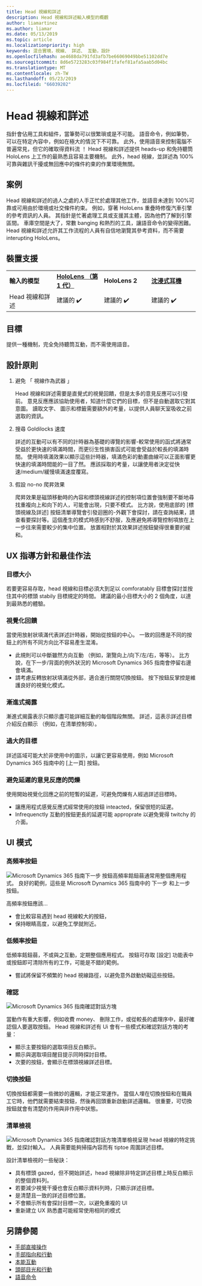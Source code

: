 ```yaml
---
title: Head 視線和詳述
description: Head 視線和詳述輸入模型的概觀
author: liamartinez
ms.author: liamar
ms.date: 05/13/2019
ms.topic: article
ms.localizationpriority: high
keywords: 混合實境，視線、 詳述、 互動，設計
ms.openlocfilehash: ae4688da791fd3afb7be66069049bbe51102dd7e
ms.sourcegitcommit: 8d6e5723283c03f984f1fafef81afa5aab5d04bc
ms.translationtype: MT
ms.contentlocale: zh-TW
ms.lasthandoff: 05/23/2019
ms.locfileid: "66039202"
---
```

# <a name="head-gaze-and-dwell"></a>Head 視線和詳述

指針會佔用工具和組件，當筆勢可以很繁瑣或是不可能。 語音命令，例如筆勢，可以在特定內容中，例如在極大的情況下不可靠。 此外，使用語音來控制電腦不普遍常見，但它的確取得資料流 ！ Head 視線和詳述提供 heads-up 和免持聽筒 HoloLens 上工作的最熟悉且容易主要機制。 此外，head 視線，並詳述為 100%可靠與雜訊干擾或無回應中的條件約束的作業環境無關。

## <a name="scenarios"></a>案例

Head 視線和詳述的過人之處的人手正忙於處理其他工作，並語音未達到 100%可靠或可用由於環境或社交條件約束。 例如，穿著 HoloLens 重疊時修復汽車引擎的參考資訊的人員。 其指針是忙著處理工具或支援其主體，因為他們了解到引擎區間。 車庫空間是大了，常數 banging 和熱烈的工具，讓語音命令的變得困難。 Head 視線和詳述允許其工作流程的人員有自信地瀏覽其參考資料，而不需要 interupting HoloLens。 

## <a name="device-support"></a>裝置支援

<table>
    <colgroup>
    <col width="25%" />
    <col width="25%" />
    <col width="25%" />
    <col width="25%" />
    </colgroup>
    <tr>
        <td><strong>輸入的模型</strong></td>
        <td><a href="hololens-hardware-details.md"><strong>HoloLens （第 1 代）</strong></a></td>
        <td><strong>HoloLens 2</strong></td>
        <td><a href="immersive-headset-hardware-details.md"><strong>沈浸式耳機</strong></a></td>
    </tr>
     <tr>
        <td>Head 視線和詳述</td>
        <td>建議的 ✔️</td>
        <td>建議的 ✔️</td>
        <td>建議的 ✔️</td>
    </tr>
</table>

## <a name="goals"></a>目標

提供一種機制，完全免持聽筒互動，而不需使用語音。

## <a name="design-principles"></a>設計原則

1. 避免 「 視線作為武器 」

    Head 視線和詳述需要是直覺式的視覺回饋，但是太多的意見反應可以引發前。 意見反應應該協助使用者，知道什麼它們的目標，但不是自動選取它對其意圖。 讀取文字、 圖示和標籤需要額外的考量，以提供人員聊天室吸收之前選取的資訊。
    
2. 搜尋 Goldilocks 速度
    
    詳述的互動可以有不同的計時器為基礎的導覽的影響-較常使用的函式將通常受益於更快速的填滿時間，而更衍生性損害函式可能會受益於較長的填滿時間。 使用時填滿效果以顯示這些計時器，填滿色彩的動畫曲線可以正面影響更快速的填滿時間能的一目了然。 應該採取的考量，以讓使用者決定從快速/medium/緩慢填滿速度覆寫。
    
3. 假設 no-no 爬昇效果

    爬昇效果是磁頭移動時的內容和標頭視線詳述的控制項位置會強制要不斷地尋找重複向上和向下的人，可能會出現，只要不模式。 比方說，使用底部的 [標頭視線及詳述] 按鈕清單導覽會引發迴圈的-外觀下會探討，請在查詢結果，請查看要探討等。這個產生的模式時感到不舒服，及應避免將導覽控制項放在上一步往來需要較少的集中位置。 放置相對於其效果詳述按鈕變得很重要的緩和。

## <a name="ux-guidelines-and-best-practices"></a>UX 指導方針和最佳作法

### <a name="target-sizes"></a>目標大小
  若要更容易存取，head 視線和目標必須大到足以 comforatably 目標會探討並按住其中的標頭 stabily 目標規定的時間。 建議的最小目標大小的 2 個角度，以達到最熟悉的體驗。 

### <a name="visual-feedback"></a>視覺化回饋

當使用放射狀填滿代表詳述計時器，開始從按鈕的中心。 一致的回應是不同的按鈕上的所有不同方向比不容易產生混淆。 

  * 此規則可以中斷雖然方向互動 （例如，瀏覽向上/向下/左/右，等等）。 比方說，在下一步/背面的例外狀況的 Microsoft Dynamics 365 指南會停留右邊會填滿。
  * 請考慮反轉放射狀填滿從外部，適合進行關閉切換按鈕。 按下按鈕反掌控是維護良好的視覺化模式。 

### <a name="progressive-disclosure"></a>漸進式揭露

漸進式揭露表示只顯示盡可能詳細互動的每個階段無關。 詳述，這表示詳述目標介紹反白顯示 （例如，在清單控制項）。

 ### <a name="oversized-targets"></a>過大的目標
詳述區域可能大於非使用中的圖示，以讓它更容易使用，例如 Microsoft Dynamics 365 指南中的 [上一頁] 按鈕。

### <a name="prevent-flickering-with-delayed-feedback"></a>避免延遲的意見反應的閃爍
使用開始視覺化回應之前的短暫的延遲，可避免閃爍有人經過詳述目標時。
* 讓應用程式感覺反應式經常使用的按鈕 inteacted，保留很短的延遲。
* Infrequenctly 互動的按鈕更長的延遲可能 approprate 以避免覺得 twitchy 的介面。

## <a name="ui-patterns"></a>UI 模式

### <a name="high-frequency-buttons"></a>高頻率按鈕
![Microsoft Dynamics 365 指南下一步 按鈕](images/GuideNextButton.png "Microsoft Dynamics 365 指南下一步 按鈕")高頻率餂鈕蒻通常用整個應用程式。 良好的範例，這些是 Microsoft Dynamics 365 指南中的 下一步 和上一步 按鈕。

高頻率按鈕應該...
* 會比較容易遇到 head 視線較大的按鈕，
* 保持眼睛高度，以避免工學就附近。

### <a name="low-frequency-buttons"></a>低頻率按鈕
低頻率餂鈕蒻，不或與之互動，定期整個應用程式。 按鈕可存取 [設定] 功能表中或按鈕即可清除所有的工作，可能是不錯的範例。

* 嘗試將保留不頻繁的 head 視線路徑，以避免意外啟動妨礙這些按鈕。 

### <a name="confirmations"></a>確認
![Microsoft Dynamics 365 指南確認對話方塊](images/GuidesConfirmation.png "Microsoft Dynamics 365 指南確認對話方塊")

當動作有重大影響，例如收費 money、 刪除工作，或從較長的處理序中，最好確認個人要選取按鈕。 Head 視線和詳述有 Ui 會有一些模式和確認對話方塊的考量：

  * 顯示主要按鈕的選取項目反白顯示。
  * 顯示與選取項目醒目提示同時探討目標。
  * 次要的按鈕，會顯示在標頭視線詳述目標。
        
### <a name="toggle-buttons"></a>切換按鈕
切換按鈕都需要一些微妙的邏輯，才能正常運作。 當個人埋在切換按鈕和在職員工它時，他們就需要結束按鈕，然後再回頭重新啟動詳述邏輯。 很重要，可切換按鈕就會有清楚的作用與非作用中狀態。 

### <a name="list-views"></a>清單檢視
![Microsoft Dynamics 365 指南確認對話方塊](images/GuidesListView.png "Microsoft Dynamics 365 指南確認對話方塊")清單檢視呈現 head 視線的特定挑戰，並探討輸入。 人員需要能夠掃描內容而有 tiptoe 周圍詳述目標。 

設計清單檢視的一些秘訣：
* 具有標頭 gazed，但不開始詳述，head 視線除非特定詳述目標上時反白顯示的整個資料列。
* 若要減少視覺干擾也會反白顯示資料列時，只顯示詳述目標。
* 是清楚且一致的詳述目標位置。
* 不會顯示所有會探討目標一次，以避免重複的 UI
* 重新建立 UX 熟悉盡可能經常使用相同的模式
 
 ## <a name="see-also"></a>另請參閱
* [手部直接操作](direct-manipulation.md)
* [手部指向和行動](point-and-commit.md)
* [本能互動](interaction-fundamentals.md)
* [頭部目光和行動](gaze-and-commit.md)
* [語音命令](voice-design.md)
